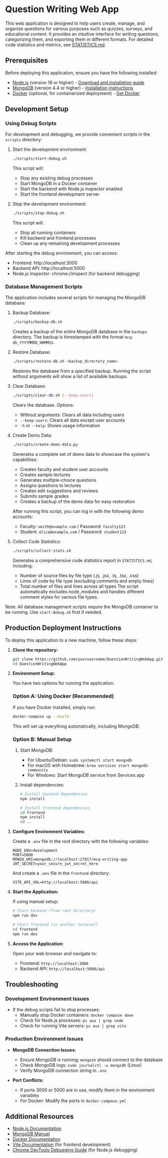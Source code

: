 # Question Writing Web App

This web application is designed to help users create, manage, and organize questions for various purposes such as quizzes, surveys, and educational content. It provides an intuitive interface for writing questions, categorizing them, and exporting them in different formats. For detailed code statistics and metrics, see [STATISTICS.md](STATISTICS.md).

## Prerequisites

Before deploying this application, ensure you have the following installed:

- [Node.js](https://nodejs.org/) (version 18 or higher) - [Download and installation guide](https://nodejs.org/en/download/)
- [MongoDB](https://www.mongodb.com/) (version 4.4 or higher) - [Installation instructions](https://www.mongodb.com/docs/manual/installation/)
- [Docker](https://www.docker.com/) (optional, for containerized deployment) - [Get Docker](https://docs.docker.com/get-docker/)

## Development Setup

### Using Debug Scripts

For development and debugging, we provide convenient scripts in the `scripts` directory:

1. Start the development environment:

   ```bash
   ./scripts/start-debug.sh
   ```

   This script will:

   - Stop any existing debug processes
   - Start MongoDB in a Docker container
   - Start the backend with Node.js inspector enabled
   - Start the frontend development server

2. Stop the development environment:

   ```bash
   ./scripts/stop-debug.sh
   ```

   This script will:

   - Stop all running containers
   - Kill backend and frontend processes
   - Clean up any remaining development processes

After starting the debug environment, you can access:

- Frontend: http://localhost:3000
- Backend API: http://localhost:5000
- Node.js Inspector: chrome://inspect (for backend debugging)

### Database Management Scripts

The application includes several scripts for managing the MongoDB database:

1. Backup Database:

   ```bash
   ./scripts/backup-db.sh
   ```

   Creates a backup of the entire MongoDB database in the `backups` directory. The backup is timestamped with the format `mcq-db_YYYYMMDD_HHMMSS`.

2. Restore Database:

   ```bash
   ./scripts/restore-db.sh <backup_directory_name>
   ```

   Restores the database from a specified backup. Running the script without arguments will show a list of available backups.

3. Clear Database:

   ```bash
   ./scripts/clear-db.sh [--keep-users]
   ```

   Clears the database. Options:

   - Without arguments: Clears all data including users
   - `--keep-users`: Clears all data except user accounts
   - `-h` or `--help`: Shows usage information

4. Create Demo Data:

   ```bash
   ./scripts/create-demo-data.py
   ```

   Generates a complete set of demo data to showcase the system's capabilities:

   - Creates faculty and student user accounts
   - Creates sample lectures
   - Generates multiple-choice questions
   - Assigns questions to lectures
   - Creates edit suggestions and reviews
   - Submits sample grades
   - Creates a backup of the demo data for easy restoration

   After running this script, you can log in with the following demo accounts:

   - Faculty: `smith@example.com` / Password: `faculty123`
   - Student: `alice@example.com` / Password: `student123`

5. Collect Code Statistics:

   ```bash
   ./scripts/collect-stats.sh
   ```

   Generates a comprehensive code statistics report in `STATISTICS.md`, including:

   - Number of source files by file type (.js, .jsx, .ts, .tsx, .css)
   - Lines of code by file type (excluding comments and empty lines)
   - Total number of files and lines across all types
     The script automatically excludes node_modules and handles different comment styles for various file types.

Note: All database management scripts require the MongoDB container to be running. Use `start-debug.sh` first if needed.

## Production Deployment Instructions

To deploy this application to a new machine, follow these steps:

1. **Clone the repository:**

   ```bash
   git clone https://github.com/yourusername/QuestionWritingWebApp.git
   cd QuestionWritingWebApp
   ```

2. **Environment Setup:**

   You have two options for running the application:

   ### Option A: Using Docker (Recommended)

   If you have Docker installed, simply run:

   ```bash
   docker-compose up --build
   ```

   This will set up everything automatically, including MongoDB.

   ### Option B: Manual Setup

   1. Start MongoDB:

      - For Ubuntu/Debian: `sudo systemctl start mongodb`
      - For macOS with Homebrew: `brew services start mongodb-community`
      - For Windows: Start MongoDB service from Services app

   2. Install dependencies:

      ```bash
      # Install backend dependencies
      npm install

      # Install frontend dependencies
      cd frontend
      npm install
      cd ..
      ```

3. **Configure Environment Variables:**

   Create a `.env` file in the root directory with the following variables:

   ```plaintext
   NODE_ENV=development
   PORT=5000
   MONGO_URI=mongodb://localhost:27017/mcq-writing-app
   JWT_SECRET=your_secure_jwt_secret_here
   ```

   And create a `.env` file in the `frontend` directory:

   ```plaintext
   VITE_API_URL=http://localhost:5000/api
   ```

4. **Start the Application:**

   If using manual setup:

   ```bash
   # Start backend (from root directory)
   npm run dev

   # Start frontend (in another terminal)
   cd frontend
   npm run dev
   ```

5. **Access the Application:**

   Open your web browser and navigate to:

   - Frontend: `http://localhost:3000`
   - Backend API: `http://localhost:5000/api`

## Troubleshooting

### Development Environment Issues

- If the debug scripts fail to stop processes:
  - Manually stop Docker containers: `docker compose down`
  - Check for Node.js processes: `ps aux | grep node`
  - Check for running Vite servers: `ps aux | grep vite`

### Production Environment Issues

- **MongoDB Connection Issues:**

  - Ensure MongoDB is running: `mongosh` should connect to the database
  - Check MongoDB logs: `sudo journalctl -u mongodb` (Linux)
  - Verify MongoDB connection string in `.env`

- **Port Conflicts:**
  - If ports 3000 or 5000 are in use, modify them in the environment variables
  - For Docker: Modify the ports in `docker-compose.yml`

## Additional Resources

- [Node.js Documentation](https://nodejs.org/en/docs/)
- [MongoDB Manual](https://www.mongodb.com/docs/manual/)
- [Docker Documentation](https://docs.docker.com/)
- [Vite Documentation](https://vitejs.dev/guide/) (for frontend development)
- [Chrome DevTools Debugging Guide](https://nodejs.org/en/docs/guides/debugging-getting-started) (for Node.js debugging)
